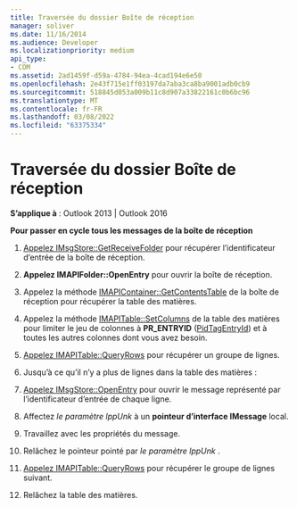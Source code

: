 ```yaml
---
title: Traversée du dossier Boîte de réception
manager: soliver
ms.date: 11/16/2014
ms.audience: Developer
ms.localizationpriority: medium
api_type:
- COM
ms.assetid: 2ad1459f-d59a-4784-94ea-4cad194e6e50
ms.openlocfilehash: 2e43f715e1ff03197da7aba3ca8ba9001adb0cb9
ms.sourcegitcommit: 518845d053a009b11c8d907a33822161c0b6bc96
ms.translationtype: MT
ms.contentlocale: fr-FR
ms.lasthandoff: 03/08/2022
ms.locfileid: "63375334"
---
```

# <a name="traversing-the-inbox-folder"></a>Traversée du dossier Boîte de réception

  
  
**S’applique à** : Outlook 2013 | Outlook 2016 
  
 **Pour passer en cycle tous les messages de la boîte de réception**
  
1. [Appelez IMsgStore::GetReceiveFolder](imsgstore-getreceivefolder.md) pour récupérer l’identificateur d’entrée de la boîte de réception. 
    
2. **Appelez IMAPIFolder::OpenEntry** pour ouvrir la boîte de réception. 
    
3. Appelez la méthode [IMAPIContainer::GetContentsTable](imapicontainer-getcontentstable.md) de la boîte de réception pour récupérer la table des matières. 
    
4. Appelez la méthode [IMAPITable::SetColumns](imapitable-setcolumns.md) de la table des matières pour limiter le jeu de colonnes à **PR_ENTRYID** ([PidTagEntryId](pidtagentryid-canonical-property.md)) et à toutes les autres colonnes dont vous avez besoin. 
    
5. [Appelez IMAPITable::QueryRows](imapitable-queryrows.md) pour récupérer un groupe de lignes. 
    
6. Jusqu’à ce qu’il n’y a plus de lignes dans la table des matières :
    
1. [Appelez IMsgStore::OpenEntry](imsgstore-openentry.md) pour ouvrir le message représenté par l’identificateur d’entrée de chaque ligne. 
    
2. Affectez  _le paramètre lppUnk_ à un **pointeur d’interface IMessage** local. 
    
3. Travaillez avec les propriétés du message.
    
4. Relâchez le pointeur pointé par  _le paramètre lppUnk_ . 
    
5. [Appelez IMAPITable::QueryRows](imapitable-queryrows.md) pour récupérer le groupe de lignes suivant. 
    
7. Relâchez la table des matières.
    

